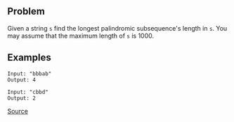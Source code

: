 ## Problem
Given a string `s` find the longest palindromic subsequence's length in `s`. You may assume that the maximum length of `s` is 1000.
## Examples
```
Input: "bbbab"
Output: 4
```

```
Input: "cbbd"
Output: 2
```

[Source](https://leetcode.com/problems/longest-palindromic-subsequence/description/)
